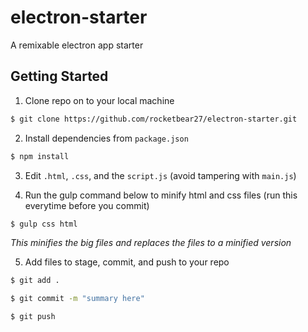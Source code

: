 # electron-starter
A remixable electron app starter

## Getting Started
1. Clone repo on to your local machine

``` bash
$ git clone https://github.com/rocketbear27/electron-starter.git
``` 

2. Install dependencies from `package.json`

``` bash
$ npm install
```

3. Edit `.html`, `.css`, and the `script.js` (avoid tampering with `main.js`)

4. Run the gulp command below to minify html and css files (run this everytime before you commit)

``` bash
$ gulp css html
```

_This minifies the big files and replaces the files to a minified version_

5. Add files to stage, commit, and push to your repo

``` bash
$ git add .

$ git commit -m "summary here"

$ git push
```